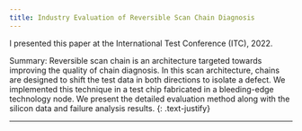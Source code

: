 ```yaml
---
title: Industry Evaluation of Reversible Scan Chain Diagnosis
---
```


I presented this paper at the International Test Conference (ITC), 2022.

Summary: Reversible scan chain is an architecture targeted towards improving the quality of chain diagnosis. In this scan architecture, chains are designed to shift the test data in both directions to isolate a defect. We implemented this technique in a test chip fabricated in a bleeding-edge technology node. We present the detailed evaluation method along with the silicon data and failure analysis results.
{: .text-justify}

---

